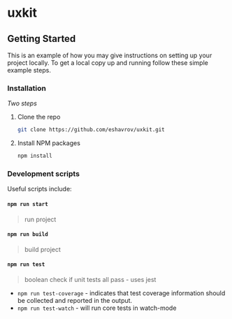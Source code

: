 # uxkit

<!-- GETTING STARTED -->
## Getting Started

This is an example of how you may give instructions on setting up your project locally.
To get a local copy up and running follow these simple example steps.

### Installation

_Two steps_

1. Clone the repo
   ```sh
   git clone https://github.com/eshavrov/uxkit.git
   ```
2. Install NPM packages
   ```sh
   npm install
   ```

### Development scripts

Useful scripts include:

#### `npm run start`

> run project

#### `npm run build`

> build project

#### `npm run test`

> boolean check if unit tests all pass - uses jest

- `npm run test-coverage` - indicates that test coverage information should be collected and reported in the output. 
- `npm run test-watch` - will run core tests in watch-mode